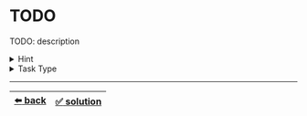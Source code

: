 # TODO

TODO: description

<details>

<summary>Hint</summary>

TODO: optional: hint description

</details>

<details>

<summary>Task Type</summary>

- __`TODO: Task Type 1`__
  <details>

  <summary><i><b><code>TODO: Approach 1</code></b></i></summary>

    Just like [this task](TODO: link). TODO: optional: details

  </details>

---

</details>

---

| [:arrow_left: back](../task-type.md) | [:white_check_mark: solution](./solution.js) |
| :---: | :---: |
